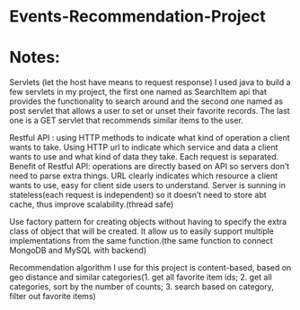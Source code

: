 # Events-Recommendation-Project
# Notes:
Servlets (let the host have means to request response)
I used java to build a few servlets in my project, the first one named as SearchItem api that provides the functionality to search around and the second one named as post servlet that allows a user to set or unset their favorite records. The last one is a GET servlet that recommends similar items to the user.

Restful API : using HTTP methods to indicate what kind of operation a client wants to take. Using HTTP url to indicate which service and data a client wants to use and what kind of data they take.
Each request is separated.
Benefit of Restful API: operations are directly based on API so servers don’t need to parse extra things. 
URL clearly indicates which resource a client wants to use, easy for client side users to understand.
Server is sunning in stateless(each request is independent) so it doesn’t need to store abt cache, thus improve scalability.(thread safe)

Use factory pattern for creating objects without having to specify the extra class of object that will be created. It allow us to easily support multiple implementations from the same function.(the same function to connect MongoDB and MySQL with backend)

Recommendation algorithm I use for this project is content-based, based on geo distance and similar categories(1. get all favorite item ids; 2. get all categories, sort by the number of counts; 3. search based on category, filter out favorite items)
